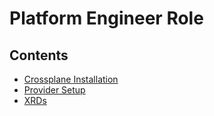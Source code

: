 # Platform Engineer Role

## Contents

- [Crossplane Installation](1-platform-engineer/1a-crossplane-install/README)
- [Provider Setup](1-platform-engineer/1b-providers/README)
- [XRDs](1-platform-engineer/1c-xrds/README)